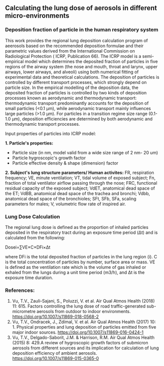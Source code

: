 ## Calculating the lung dose of aerosols in different micro-environments

### Deposition fraction of particle in the human respiratory system
This work provides the regional lung deposition calculation program of aeerosols based on the recommended deposition formulae and their parametric values derived from the International Commission on Radiological Protection ( ICRP, Publication 66). The ICRP model is a semi-empirical model which determines the deposited fraction of particles in five regions of the airway system (the nose and mouth, throat and larynx, upper airways, lower airways, and alveoli) using both numerical fitting of experimental data and theoretical calculations. The deposition of particles is controlled by different transport processes, which strongly depend on particle size. In the empirical modelling of the deposition data, the deposited fraction of particles is controlled by two kinds of deposition processes known as aerodynamic and thermodynamic transport: thermodynamic transport predominantly accounts for the deposition of small particles (<0.1 µm), while aerodynamic transport mainly influences large particles (>1.0 µm). For particles in a transition regime size range (0.1-1.0 µm), deposition efficiencies are determined by both aerodynamic and thermodynamic transport processes.

Input properties of particles into ICRP model:

**1. Particle's properties:**
- Particle size (in nm, model valid from a wide size range of 2 nm- 20 um)
- Particle hygroscopic's growth factor
- Particle effective density & shape (dimension) factor

**2. Subject's lung structure parameters/ Human activites:** 
FR, respiration frequency; VE, minute ventilation; VT, tidal volume of exposed subject; Fn, fraction of total ventilator airflow passing through the nose; FRC, functional residual capacity of the exposed subject; VdET, anatomical dead space of the ET; VdBB, anatomical dead space of the trachea and bronchi; Vdbb, anatomical dead space of the bronchioles; SFt, SFb, SFa, scaling parameters for males; V, volumetric flow rate of inspired air.

### Lung Dose Calculation
The regional lung dose is defined as the proportion of inhaled particles deposited in the respiratory tract during an exposure time period (Δt) and is calculated from the following:

Dosei=∑VE×C×DFi×Δt

where DFi is the total deposited fraction of particles in the lung region (i). C is the total concentration of particles by number, surface area or mass. VE is defined as the ventilation rate which is the volume of gas inhaled or exhaled from the lungs during a unit time period (m3/h), and Δt is the exposure time duration.

### References:
1. Vu, T.V., Zauli-Sajani, S., Poluzzi, V. et al. Air Qual Atmos Health (2018) 11: 615. Factors controlling the lung dose of road traffic-generated sub-micrometre aerosols from outdoor to indoor environments. https://doi.org/10.1007/s11869-018-0568-2
2. Vu, T.V., Ondracek, J., Zdímal, V. et al. Air Qual Atmos Health (2017) 10: 1. Physical properties and lung deposition of particles emitted from five major indoor sources. https://doi.org/10.1007/s11869-016-0424-1
3. Vu, T.V., Delgado-Saborit, J.M. & Harrison, R.M. Air Qual Atmos Health (2015) 8: 429.A review of hygroscopic growth factors of submicron aerosols from different sources and its implication for calculation of lung deposition efficiency of ambient aerosols. https://doi.org/10.1007/s11869-015-0365-0

